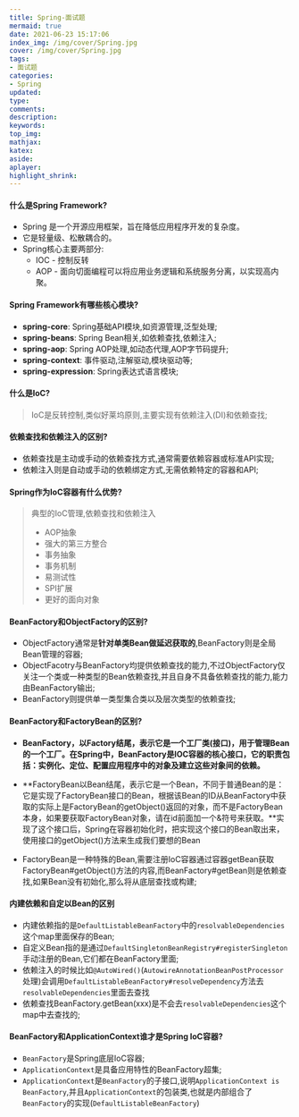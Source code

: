 ```yaml
---
title: Spring-面试题
mermaid: true
date: 2021-06-23 15:17:06
index_img: /img/cover/Spring.jpg
cover: /img/cover/Spring.jpg
tags:
- 面试题
categories:
- Spring
updated:
type:
comments:
description:
keywords:
top_img:
mathjax:
katex:
aside:
aplayer:
highlight_shrink:
---
```


#### 什么是Spring Framework?

* Spring 是一个开源应用框架，旨在降低应用程序开发的复杂度。
* 它是轻量级、松散耦合的。
* Spring核心主要两部分:
  * IOC - 控制反转
  * AOP - 面向切面编程可以将应用业务逻辑和系统服务分离，以实现高内聚。

#### Spring Framework有哪些核心模块?

* **spring-core**: Spring基础API模块,如资源管理,泛型处理;
* **spring-beans**: Spring Bean相关,如依赖查找,依赖注入;
* **spring-aop**: Spring AOP处理,如动态代理,AOP字节码提升;
* **spring-context**: 事件驱动,注解驱动,模块驱动等;
* **spring-expression**: Spring表达式语言模块;

#### 什么是IoC?

> IoC是反转控制,类似好莱坞原则,主要实现有依赖注入(DI)和依赖查找;

#### 依赖查找和依赖注入的区别?

* 依赖查找是主动或手动的依赖查找方式,通常需要依赖容器或标准API实现;
* 依赖注入则是自动或手动的依赖绑定方式,无需依赖特定的容器和API;

#### Spring作为IoC容器有什么优势?

> 典型的IoC管理,依赖查找和依赖注入
>
> * AOP抽象
> * 强大的第三方整合
> * 事务抽象
> * 事务机制
> * 易测试性
> * SPI扩展
> * 更好的面向对象

#### BeanFactory和ObjectFactory的区别?

* ObjectFactory通常是**针对单类Bean做延迟获取的**,BeanFactory则是全局Bean管理的容器;
* ObjectFacotry与BeanFactory均提供依赖查找的能力,不过ObjectFactory仅关注一个类或一种类型的Bean依赖查找,并且自身不具备依赖查找的能力,能力由BeanFactory输出;
* BeanFactory则提供单一类型集合类以及层次类型的依赖查找;

#### BeanFactory和FactoryBean的区别?

* **BeanFactory，以Factory结尾，表示它是一个工厂类(接口)，用于管理Bean的一个工厂。在Spring中，BeanFactory是IOC容器的核心接口，它的职责包括：实例化、定位、配置应用程序中的对象及建立这些对象间的依赖。**
* **FactoryBean以Bean结尾，表示它是一个Bean，不同于普通Bean的是：它是实现了FactoryBean<T>接口的Bean，根据该Bean的ID从BeanFactory中获取的实际上是FactoryBean的getObject()返回的对象，而不是FactoryBean本身，如果要获取FactoryBean对象，请在id前面加一个&符号来获取。**实现了这个接口后，Spring在容器初始化时，把实现这个接口的Bean取出来，使用接口的getObject()方法来生成我们要想的Bean

* FactoryBean是一种特殊的Bean,需要注册IoC容器通过容器getBean获取FactoryBean#getObject()方法的内容,而BeanFactory#getBean则是依赖查找,如果Bean没有初始化,那么将从底层查找或构建;

#### 内建依赖和自定以Bean的区别

* 内建依赖指的是`DefaultListableBeanFactory`中的`resolvableDependencies`这个map里面保存的Bean;
* 自定义Bean指的是通过`DefaultSingletonBeanRegistry#registerSingleton`手动注册的Bean,它们都在BeanFactory里面;
* 依赖注入的时候比如`@AutoWired()`(`AutowireAnnotationBeanPostProcessor`处理)会调用`DefaultListableBeanFactory#resolveDependency`方法去`resolvableDependencies`里面去查找
* 依赖查找BeanFactory.getBean(xxx)是不会去`resolvableDependencies`这个map中去查找的;

#### BeanFactory和ApplicationContext谁才是Spring IoC容器?

* `BeanFactory`是Spring底层IoC容器;
* `ApplicationContext`是具备应用特性的BeanFactory超集;
* `ApplicationContext`是`BeanFactory`的子接口,说明`ApplicationContext is BeanFactory`,并且`ApplicationContext`的包装类,也就是内部组合了`BeanFactory`的实现(`DefaultListableBeanFactory`)

